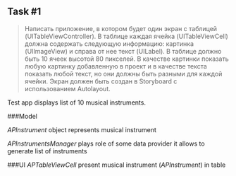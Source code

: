 

## Task #1

>Написать приложение, в котором будет один экран с таблицей (UITableViewController). В таблице каждая ячейка (UITableViewCell) должна содержать следующую информацию:  картинка (UIImageView) и справа от нее текст (UILabel). В таблице должно быть 10 ячеек высотой 80 пикселей.  В качестве картинки показать любую картинку добавленную в проект и в качестве текста показать любой текст, но они должны быть разными для каждой ячейки.  Экран должен быть создан в Storyboard с использованием Autolayout.

Test app displays list of 10 musical instruments.

###Model


*APInstrument* object represents musical instrument

*APInstrumentsManager* plays role of some data provider it allows to generate list of instruments

###UI
*APTableViewCell* present musical instrument (*APInstrument*) in table
